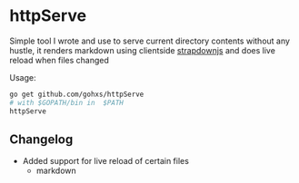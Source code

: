 httpServe
=============

Simple tool I wrote and use to serve current directory contents without
any hustle, it renders markdown using clientside [strapdownjs](http://strapdownjs.com/)
and does live reload when files changed

Usage:

```bash
go get github.com/gohxs/httpServe
# with $GOPATH/bin in  $PATH
httpServe
```

Changelog
---------

* Added support for live reload of certain files
  * markdown
